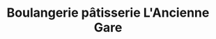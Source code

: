 ---
title: "Boulangerie pâtisserie L'Ancienne Gare"
url: /soleymieu/boulangerie-patisserie-lancienne-gare/
shop: Bäckerei
---